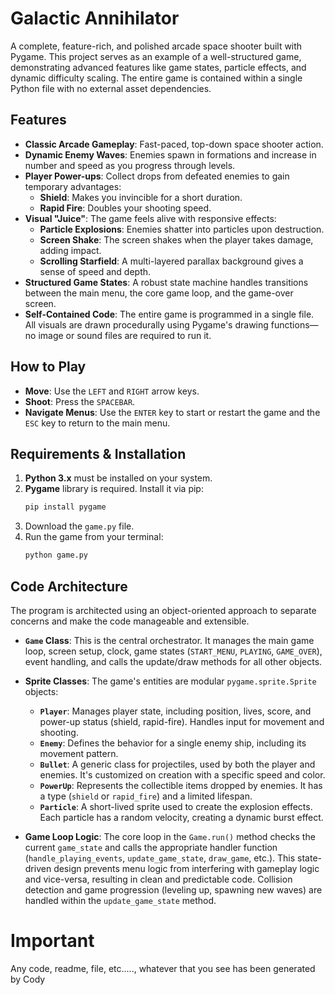 # Galactic Annihilator

A complete, feature-rich, and polished arcade space shooter built with Pygame. This project serves as an example of a well-structured game, demonstrating advanced features like game states, particle effects, and dynamic difficulty scaling. The entire game is contained within a single Python file with no external asset dependencies.



## Features

*   **Classic Arcade Gameplay**: Fast-paced, top-down space shooter action.
*   **Dynamic Enemy Waves**: Enemies spawn in formations and increase in number and speed as you progress through levels.
*   **Player Power-ups**: Collect drops from defeated enemies to gain temporary advantages:
    *   **Shield**: Makes you invincible for a short duration.
    *   **Rapid Fire**: Doubles your shooting speed.
*   **Visual "Juice"**: The game feels alive with responsive effects:
    *   **Particle Explosions**: Enemies shatter into particles upon destruction.
    *   **Screen Shake**: The screen shakes when the player takes damage, adding impact.
    *   **Scrolling Starfield**: A multi-layered parallax background gives a sense of speed and depth.
*   **Structured Game States**: A robust state machine handles transitions between the main menu, the core game loop, and the game-over screen.
*   **Self-Contained Code**: The entire game is programmed in a single file. All visuals are drawn procedurally using Pygame's drawing functions—no image or sound files are required to run it.

## How to Play

*   **Move**: Use the `LEFT` and `RIGHT` arrow keys.
*   **Shoot**: Press the `SPACEBAR`.
*   **Navigate Menus**: Use the `ENTER` key to start or restart the game and the `ESC` key to return to the main menu.

## Requirements & Installation

1.  **Python 3.x** must be installed on your system.
2.  **Pygame** library is required. Install it via pip:
    ```bash
    pip install pygame
    ```
3.  Download the `game.py` file.
4.  Run the game from your terminal:
    ```bash
    python game.py
    ```

## Code Architecture

The program is architected using an object-oriented approach to separate concerns and make the code manageable and extensible.

*   **`Game` Class**: This is the central orchestrator. It manages the main game loop, screen setup, clock, game states (`START_MENU`, `PLAYING`, `GAME_OVER`), event handling, and calls the update/draw methods for all other objects.

*   **Sprite Classes**: The game's entities are modular `pygame.sprite.Sprite` objects:
    *   **`Player`**: Manages player state, including position, lives, score, and power-up status (shield, rapid-fire). Handles input for movement and shooting.
    *   **`Enemy`**: Defines the behavior for a single enemy ship, including its movement pattern.
    *   **`Bullet`**: A generic class for projectiles, used by both the player and enemies. It's customized on creation with a specific speed and color.
    *   **`PowerUp`**: Represents the collectible items dropped by enemies. It has a type (`shield` or `rapid_fire`) and a limited lifespan.
    *   **`Particle`**: A short-lived sprite used to create the explosion effects. Each particle has a random velocity, creating a dynamic burst effect.

*   **Game Loop Logic**: The core loop in the `Game.run()` method checks the current `game_state` and calls the appropriate handler function (`handle_playing_events`, `update_game_state`, `draw_game`, etc.). This state-driven design prevents menu logic from interfering with gameplay logic and vice-versa, resulting in clean and predictable code. Collision detection and game progression (leveling up, spawning new waves) are handled within the `update_game_state` method.

# Important

Any code, readme, file, etc....., whatever that you see has been generated by Cody
